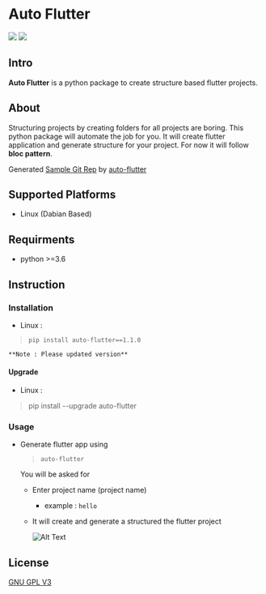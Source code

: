 # Auto Flutter

![](https://img.shields.io/badge/version-1.1.0-blue) ![](https://img.shields.io/badge/license-GPLV3-brightgreen)

## Intro

**Auto Flutter** is a python package to create structure based flutter projects.


## About

Structuring projects by creating folders for all projects are boring. This python package will automate the job for you. It will create flutter application and generate structure for your project. For now it will follow **bloc pattern**.

Generated [Sample Git Rep](https://github.com/jspw/Auto-Flutter-Sample) by [auto-flutter](https://github.com/jspw/Auto-Flutter)

## Supported Platforms

- Linux (Dabian Based)

## Requirments

- python >=3.6

## Instruction

### Installation

- Linux :

>     pip install auto-flutter==1.1.0

    **Note : Please updated version**

#### Upgrade

- Linux :

> pip install --upgrade auto-flutter

### Usage

- Generate flutter app using

  >     auto-flutter

  You will be asked for

  - Enter project name (project name)

    - example : `hello`

  - It will create and generate a structured the flutter project

    ![Alt Text](https://dev-to-uploads.s3.amazonaws.com/uploads/articles/8zhskf2ntgjwqv1wncqd.png)

## License

[GNU GPL V3](LICENSE)

